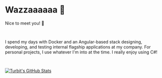 # Wazzaaaaaa 🤘

Nice to meet you!&nbsp;👋 &nbsp;

<br/>

I spend my days with Docker and an Angular-based stack designing, developing, and testing internal flagship applications at my company. For personal projects, I use whatever I'm into at the time. I really enjoy using C#!

<br/>

[![Turbit's GitHub Stats](https://github-readme-stats.vercel.app/api?username=turbits&show_icons=true&theme=graywhite&count_private=true&hide_border=true)](https://github.com/turbits)
